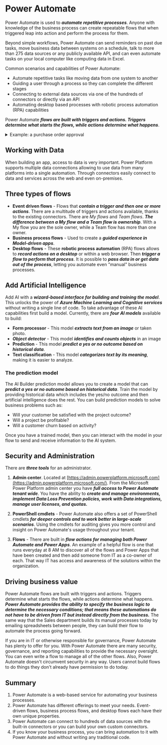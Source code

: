 # Power Automate

Power Automate is used to ***automate repetitive processes***. Anyone with knowledge of the business process can create repeatable flows that when triggered leap into action and perform the process for them.

Beyond simple workflows, Power Automate can send reminders on past due tasks, move business data between systems on a schedule, talk to more than 275 data sources or any publicly available API, and can even automate tasks on your local computer like computing data in Excel. 

Common scenarios and capabilities of Power Automate:

- Automate repetitive tasks like moving data from one system to another
- Guiding a user through a process so they can complete the different stages
- Connecting to external data sources via one of the hundreds of connectors or directly via an API
- Automating desktop based processes with robotic process automation (RPA) capabilities

Power Automate ***flows are built with triggers and actions. Triggers determine what starts the flows, while actions determine what happens***.


<details>
<summary>Example: a purchase order approval</summary>

Approvals are a great process to build in Power Automate. They are often defined yet manual.  A user starts the process by going into a Power Apps app and creating a purchase order request. Once they submit the request, the information is sent to a Power Automate flow.

The flow can be built to evaluate the request and then route the request based on criteria such as submitting user and request amount. The first action could be to send the request to the user's manager. The manager could be automatically retrieved from Azure AD, avoiding prompting for duplicate information.

Here is the starting point of the flow: ![Flow edit form](https://docs.microsoft.com/en-us/learn/modules/introduction-power-automate/media/starting-point.png)

After the manager receives the approval and approves, the flow can then provide conditional logic. Typically, this might be something like: if the purchase order request is greater than $10,000, send it to VP; if not, then automatically approve the purchase order.

Here is an example of what this flow may look like. ![flowchart logic for support emails](https://docs.microsoft.com/en-us/learn/modules/introduction-power-automate/media/flow-example.png)

As you can see, even the business process has many decision points. The flow easily handles the decisions without you writing any code.
</details>

## Working with Data

When building an app, access to data is very important. Power Platform supports multiple data connections allowing to use data from many platforms into a single automation. Through connectors easily connect to data and services across the web and even on-premises. 

## Three types of flows

- **Event driven flows** - Flows that ***contain a trigger and then one or more actions***. There are a multitude of triggers and actions available, thanks to the existing connectors. There are *My flows* and *Team flows*. ***The difference between a My flow and a Team flow is ownership***. With a My flow you are the sole owner, while a Team flow has more than one owner.
- **Business process flows** - Used to create a ***guided experience in Model-driven apps***.
- **Desktop flows** - These **robotic process automation** (RPA) flows allows to ***record actions on a desktop*** or within a web browser. Then ***trigger a flow to perform that process***. It is possible to ***pass data in or get data out of the process***, letting you automate even "manual" business processes.

## Add Artificial Intelligence

Add AI with a ***wizard-based interface for building and training the model***. This unlocks the power of ***Azure Machine Learning and Cognitive services*** without writing a single line of code. To take advantage of these AI capabilities first build a model. Currently, there are ***four AI models*** available to build:

- **Form processor** - This model ***extracts text from an image*** or taken photo.
- ***Object detector*** - This model ***identifies and counts objects*** in an image
- **Prediction** - This model ***predict a yes or no outcome based on historical data***. 
- **Text classification** - This model ***categorizes text by its meaning***, making it is easier to analyze.

### The prediction model

The AI Builder prediction model allows you to create a model that can ***predict a yes or no outcome based on historical data***. Train the model by providing historical data which includes the yes/no outcome and then artificial intelligence does the rest. You can build prediction models to solve business problems such as:

- Will your customer be satisfied with the project outcome?
- Will a project be profitable?
- Will a customer churn based on activity?

Once you have a trained model, then you can interact with the model in your flow to send and receive information to the AI system. 

## Security and Administration

There are ***three tools*** for an administrator.

1. **Admin center**. Located at [https://admin.powerplatform.microsoft.com](https://admin.powerplatform.microsoft.com/). From the Microsoft Power Platform admin center you have ***full access to Power Automate tenant wide***. You have the ability to ***create and manage environments, implement Data Loss Prevention policies, work with Data integrations, manage user licenses, and quotas.*** 

2. **PowerShell cmdlets** - Power Automate also offers a set of PowerShell cmdlets ***for deeper controls and to work better in large-scale scenarios***. Using the cmdlets for auditing gives you more control and insight on Power Automate's usage throughout your tenant.

3. **Flows** - There are built in ***flow actions for managing both Power Automate and Power Apps***. An example of a helpful flow is one that runs everyday at 8 AM to discover all of the flows and Power Apps that have been created and then add someone from IT as a co-owner of each. That way IT has access and awareness of the solutions within the organization. 

## Driving business value

Power Automate flows are built with triggers and actions. Triggers determine what starts the flows, while actions determine what happens. ***Power Automate provides the ability to specify the business logic to determine the necessary conditions; that means these automations do not have to be driven from IT but instead directly from the business.*** The same way that the Sales department builds its manual processes today by emailing spreadsheets between people, they can build their flow to automate the process going forward.

If you are in IT or otherwise responsible for governance, Power Automate has plenty to offer for you. With Power Automate there are many security, governance, and reporting capabilities to provide the necessary oversight. You can even write a flow to manage all of the other flows. Also, Power Automate doesn't circumvent security in any way. Users cannot build flows to do things they don't already have permission to do today.

## Summary

1. Power Automate is a web-based service for automating your business processes.
2. Power Automate has different offerings to meet your needs. Event-driven flows, business process flows, and desktop flows each have their own unique properties.
3. Power Automate can connect to hundreds of data sources with the built-in connectors or you can build your own custom connectors.
4. If you know your business process, you can bring automation to it with Power Automate and without writing any traditional code.

